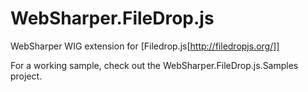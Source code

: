 # WebSharper.FileDrop.js
WebSharper WIG extension for [Filedrop.js[http://filedropjs.org/]]

For a working sample, check out the WebSharper.FileDrop.js.Samples project.
